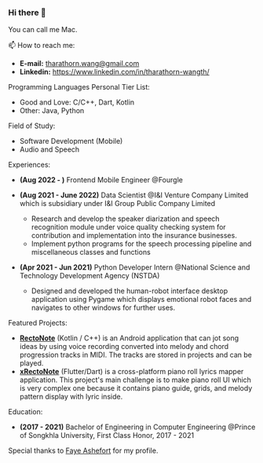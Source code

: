### Hi there 👋
You can call me Mac. 

📫 How to reach me: 
* **E-mail:** tharathorn.wang@gmail.com
* **Linkedin:** https://www.linkedin.com/in/tharathorn-wangth/


Programming Languages Personal Tier List: 
* Good and Love: C/C++, Dart, Kotlin                        
* Other: Java, Python            

Field of Study:
* Software Development (Mobile)
* Audio and Speech

Experiences:
* **(Aug 2022 - )** Frontend Mobile Engineer @Fourgle
* **(Aug 2021 - June 2022)** Data Scientist @I&I Venture Company Limited which is subsidiary under I&I Group Public Company Limited
  *	Research and develop the speaker diarization and speech recognition module under voice quality checking system for contribution and implementation into the insurance businesses.
  *	Implement python programs for the speech processing pipeline and miscellaneous classes and functions


* **(Apr 2021 - Jun 2021)** Python Developer Intern @National Science and Technology Development Agency (NSTDA)
  * Designed and developed the human-robot interface desktop application using Pygame which displays emotional robot faces and navigates to other windows for further uses.

Featured Projects:
* [**RectoNote**](https://github.com/Tharamac/Rectonote) (Kotlin / C++) is an Android application that can jot song ideas by using voice recording converted into melody and chord progression tracks in MIDI. The tracks are stored in projects and can be played. 
* [**xRectoNote**](https://github.com/Tharamac/xRectoNote) (Flutter/Dart) is a cross-platform piano roll lyrics mapper application. This project's main challenge is to make piano roll UI which is very complex one because it contains piano guide, grids, and melody pattern display with lyric inside.

Education:
- **(2017 - 2021)** Bachelor of Engineering in Computer Engineering @Prince of Songkhla University, First Class Honor, 2017 - 2021

Special thanks to [Faye Ashefort](https://twitter.com/FAY3Ashefort) for my profile.
<!-- - I’m currently learning C++, nand EDM Production -->
<!--
**Tharamac/Tharamac** is a ✨ _special_ ✨ repository because its `README.md` (this file) appears on your GitHub profile.

Here are some ideas to get you started:

- 🔭 I’m currently working on IIV as m
- 🌱 I’m currently learning C++ 
- 📫 How to reach me: ...
- 😄 Pronouns: ...
- ⚡ Fun fact: ...

- 😄 Pronouns: He/She
- ⚡ Fun fact: This profile picture is drawn by Faye Ashefort who is a Vtuber under Rainbow Arc Label
-->
